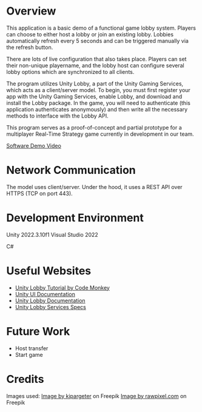 # Overview

This application is a basic demo of a functional game lobby system. Players can choose to either host a lobby or join an existing lobby. Lobbies automatically refresh every 5 seconds and can be triggered manually via the refresh button.

There are lots of live configuration that also takes place. Players can set their non-unique playername, and the lobby host can configure several lobby options which are synchronized to all clients.

The program utilizes Unity Lobby, a part of the Unity Gaming Services, which acts as a client/server model. To begin, you must first register your app with the Unity Gaming Services, enable Lobby, and download and install the Lobby package. In the game, you will need to authenticate (this application authenticates anonymously) and then write all the necessary methods to interface with the Lobby API.

This program serves as a proof-of-concept and partial prototype for a multiplayer Real-Time Strategy game currently in development in our team.

[Software Demo Video](https://youtu.be/72oV5vfh2ko)

# Network Communication

The model uses client/server. Under the hood, it uses a REST API over HTTPS (TCP on port 443).

# Development Environment

Unity 2022.3.10f1
Visual Studio 2022

C#

# Useful Websites

* [Unity Lobby Tutorial by Code Monkey](https://www.youtube.com/watch?v=-KDlEBfCBiU&pp=ygULdW5pdHkgbG9iYnk%3D)
* [Unity UI Documentation](https://docs.unity3d.com/Manual/UIToolkits.html)
* [Unity Lobby Documentation](https://docs.unity.com/ugs/manual/lobby/manual/unity-lobby-service)
* [Unity Lobby Services Specs](https://services.docs.unity.com/lobby/v1/#tag/Lobby)

# Future Work

* Host transfer
* Start game

# Credits

Images used:
[Image by kjpargeter](https://www.freepik.com/free-photo/dark-grunge-style-scratched-metal-surface_10167160.htm#query=black%20metal%20texture&position=1&from_view=keyword&track=ais) on Freepik
[Image by rawpixel.com](https://www.freepik.com/free-photo/silver-metallic-textured-background_4246716.htm#query=metal%20texture&position=2&from_view=keyword&track=ais) on Freepik